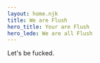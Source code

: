 ```yaml
---
layout: home.njk
title: We are Flush
hero_title: Your are Flush
hero_lede: We are all Flush
---
```

Let's be fucked.
